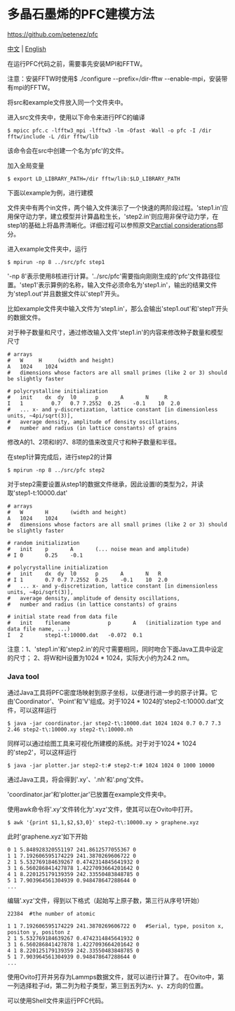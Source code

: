 # 多晶石墨烯的PFC建模方法

https://github.com/petenez/pfc

[中文](README.md) | [English](README-en.md)

在运行PFC代码之前，需要事先安装MPI和FFTW。

注意：安装FFTW时使用$ ./configure --prefix=/dir-fftw --enable-mpi，安装带有mpi的FFTW。

将src和example文件放入同一个文件夹中。

进入src文件夹中，使用以下命令来进行PFC的编译
```
$ mpicc pfc.c -lfftw3_mpi -lfftw3 -lm -Ofast -Wall -o pfc -I /dir fftw/include -L /dir fftw/lib
```
该命令会在src中创建一个名为'pfc'的文件。

加入全局变量
```
$ export LD_LIBRARY_PATH=/dir fftw/lib:$LD_LIBRARY_PATH    
```
下面以example为例，进行建模

文件夹中有两个in文件，两个输入文件演示了一个快速的两阶段过程。'step1.in'应用保守动力学，建立模型并计算晶粒生长，'step2.in'则应用非保守动力学，在step1的基础上将晶界清晰化。详细过程可以参照原文[Parctial considerations](https://github.com/petenez/pfc#practical-considerations)部分。

进入example文件夹中，运行
```
$ mpirun -np 8 ../src/pfc step1
```
'-np 8'表示使用8核进行计算。'../src/pfc'需要指向刚刚生成的'pfc'文件路径位置。'step1'表示算例的名称，输入文件必须命名为'step1.in'，输出的结果文件为'step1.out'并且数据文件以'step1'开头。

比如example文件夹中输入文件为'step1.in'，那么会输出'step1.out'和'step1'开头的数据文件。

对于种子数量和尺寸，通过修改输入文件'step1.in'的内容来修改种子数量和模型尺寸
```
# arrays
#	W     H		(width and height)
A	1024	1024
#	dimensions whose factors are all small primes (like 2 or 3) should be slightly faster

# polycrystalline initialization
#	init	dx	dy	l0	  	p	  	A	  	N	  R
I	1		  0.7	0.7	7.2552	0.25	-0.1	10	2.0
#	... x- and y-discretization, lattice constant [in dimensionless units, ~4pi/sqrt(3)],
#	average density, amplitude of density oscillations,
#	number and radius (in lattice constants) of grains
```
修改A的1、2项和I的7、8项的值来改变尺寸和种子数量和半径。

在step1计算完成后，进行step2的计算
```
$ mpirun -np 8 ../src/pfc step2
```
对于step2需要设置从step1的数据文件继承，因此设置I的类型为2，并读取'step1-t:10000.dat'
```
# arrays
#	W		H		(width and height)
A	1024	1024
#	dimensions whose factors are all small primes (like 2 or 3) should be slightly faster

# random initialization
#	init	p		A		(... noise mean and amplitude)
# I	0		0.25	-0.1

# polycrystalline initialization
#	init	dx	dy	l0		p		A		N	R
# I	1		0.7	0.7	7.2552	0.25	-0.1	10	2.0
#	... x- and y-discretization, lattice constant [in dimensionless units, ~4pi/sqrt(3)],
#	average density, amplitude of density oscillations,
#	number and radius (in lattice constants) of grains

# initial state read from data file
#	init	filename			p		A	(initialization type and data file name, ...)
I	2		step1-t:10000.dat	-0.072	0.1
```

注意：1、'step1.in'和'step2.in'的尺寸需要相同，同时吻合下面Java工具中设定的尺寸；
     2、将W和H设置为1024 * 1024，实际大小约为24.2 nm。


### Java tool
通过Java工具将PFC密度场映射到原子坐标，以便进行进一步的原子计算。它由'Coordinator'、'Point'和'V'组成。对于1024 * 1024的'step2-t:10000.dat'文件，可以这样运行
```
$ java -jar coordinator.jar step2-t\:10000.dat 1024 1024 0.7 0.7 7.3 2.46 step2-t\:10000.xy step2-t\:10000.nh
```
同样可以通过绘图工具来可视化所建模的系统。对于对于1024 * 1024的'step2'，可以这样运行
```
$ java -jar plotter.jar step2-t:# step2-t:# 1024 1024 0 1000 10000
```
通过Java工具，将会得到'.xy'、'.nh'和'.png'文件。

'coordinator.jar'和'plotter.jar'已放置在example文件夹中。

使用awk命令将'.xy'文件转化为'.xyz'文件，使其可以在Ovito中打开。
```
$ awk '{print $1,1,$2,$3,0}' step2-t\:10000.xy > graphene.xyz
```
此时'graphene.xyz'如下开始
```
0 1 5.848928320551197 241.8612577055367 0
1 1 7.192606595174229 241.3870269606722 0
2 1 5.532769184639267 0.4742314845641932 0
3 1 6.560286841427878 1.4227093664201642 0
4 1 8.220125179139359 242.33550483848785 0
5 1 7.903964561304939 0.948478647288644 0
...
```

编辑'.xyz'文件，得到以下格式（起始写上原子数，第三行从序号1开始）
```
22384  #the number of atomic

1 1 7.192606595174229 241.3870269606722 0   #Serial, type, positon x, positon y, positon z
2 1 5.532769184639267 0.4742314845641932 0
3 1 6.560286841427878 1.4227093664201642 0
4 1 8.220125179139359 242.33550483848785 0
5 1 7.903964561304939 0.948478647288644 0
...
```
使用Ovito打开并另存为Lammps数据文件，就可以进行计算了。
在Ovito中，第一列选择粒子id，第二列为粒子类型，第三到五列为x、y、z方向的位置。

可以使用Shell文件来运行PFC代码。
